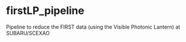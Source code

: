 # firstLP_pipeline

Pipeline to reduce the FIRST data (using the Visible Photonic Lantern) at SUBARU/SCEXAO 
